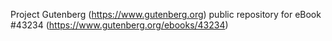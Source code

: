 Project Gutenberg (https://www.gutenberg.org) public repository for eBook #43234 (https://www.gutenberg.org/ebooks/43234)

